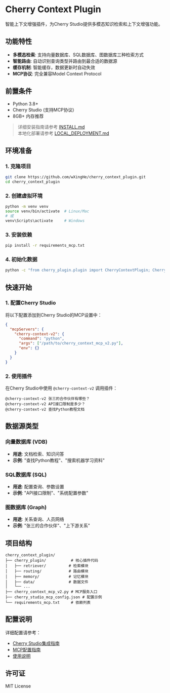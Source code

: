 # Cherry Context Plugin

智能上下文增强插件，为Cherry Studio提供多模态知识检索和上下文增强功能。

## 功能特性

- **多模态检索**: 支持向量数据库、SQL数据库、图数据库三种检索方式
- **智能路由**: 自动识别查询类型并路由到最合适的数据源
- **缓存机制**: 智能缓存，数据更新时自动失效
- **MCP协议**: 完全兼容Model Context Protocol

## 前置条件

- Python 3.8+
- Cherry Studio (支持MCP协议)
- 8GB+ 内存推荐

> 详细安装指南请参考 [INSTALL.md](INSTALL.md)  
> 本地化部署请参考 [LOCAL_DEPLOYMENT.md](LOCAL_DEPLOYMENT.md)

## 环境准备

### 1. 克隆项目
```bash
git clone https://github.com/wXingHe/cherry_context_plugin.git
cd cherry_context_plugin
```

### 2. 创建虚拟环境
```bash
python -m venv venv
source venv/bin/activate  # Linux/Mac
# 或
venv\Scripts\activate     # Windows
```

### 3. 安装依赖
```bash
pip install -r requirements_mcp.txt
```

### 4. 初始化数据
```bash
python -c "from cherry_plugin.plugin import CherryContextPlugin; CherryContextPlugin()"
```

## 快速开始

### 1. 配置Cherry Studio

将以下配置添加到Cherry Studio的MCP设置中：

```json
{
  "mcpServers": {
    "cherry-context-v2": {
      "command": "python",
      "args": ["/path/to/cherry_context_mcp_v2.py"],
      "env": {}
    }
  }
}
```

### 2. 使用插件

在Cherry Studio中使用 `@cherry-context-v2` 调用插件：

```
@cherry-context-v2 张三的合作伙伴有哪些？
@cherry-context-v2 API接口限制是多少？
@cherry-context-v2 查找Python教程文档
```

## 数据源类型

### 向量数据库 (VDB)
- **用途**: 文档检索、知识问答
- **示例**: "查找Python教程"、"搜索机器学习资料"

### SQL数据库 (SQL)  
- **用途**: 配置查询、参数设置
- **示例**: "API接口限制"、"系统配置参数"

### 图数据库 (Graph)
- **用途**: 关系查询、人员网络
- **示例**: "张三的合作伙伴"、"上下游关系"

## 项目结构

```
cherry_context_plugin/
├── cherry_plugin/           # 核心插件代码
│   ├── retriever/          # 检索模块
│   ├── routing/            # 路由模块  
│   ├── memory/             # 记忆模块
│   ├── data/               # 数据文件
│   └── ...
├── cherry_context_mcp_v2.py # MCP服务入口
├── cherry_studio_mcp_config.json # 配置示例
└── requirements_mcp.txt     # 依赖列表
```

## 配置说明

详细配置请参考：
- [Cherry Studio集成指南](CHERRY_STUDIO_INTEGRATION.md)
- [MCP配置指南](CHERRY_STUDIO_MCP_GUIDE.md)
- [使用说明](HOW_TO_USE.md)

## 许可证

MIT License